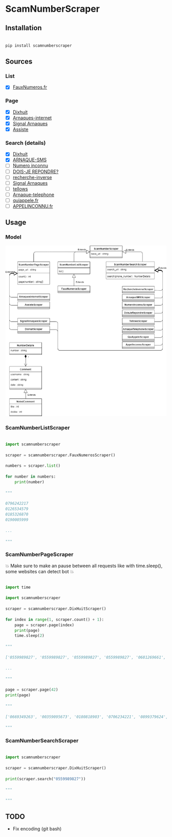 # ScamNumberScraper

## Installation

``` bash

pip install scamnumberscraper

```

## Sources

### List
-   [x] [FauxNumeros.fr](http://fauxnumeros.fr)

### Page
-   [x] [Dixhuit](http://www.dixhuit.fr)
-   [x] [Arnaques-internet](http://www.arnaques-internet.info/numero-telephone.html)
-   [x] [Signal Arnaques](https://www.signal-arnaques.com/phone-fraud)
-   [x] [Assiste](https://assiste.com/Arnaques_telephoniques/index_01.html)

### Search (details)

-   [x] [Dixhuit](http://www.dixhuit.fr)
-   [x] [ARNAQUE-SMS](https://www.arnaque-sms.com)
-   [ ] [Numero inconnu](https://www.numeroinconnu.fr)
-   [ ] [DOIS-JE REPONDRE?](https://www.doisjerepondre.fr)
-   [ ] [recherche-inverse](https://www.recherche-inverse.com)
-   [ ] [Signal Arnaques](https://www.signal-arnaques.com/phone-fraud)
-   [ ] [tellows](https://www.tellows.fr/)
-   [ ] [Arnaque-telephone](https://arnaque-telephone.com/)
-   [ ] [quiappele.fr](https://quiappele.fr/)
-   [ ] [APPELINCONNU.fr](https://appelinconnu.fr/)

## Usage

### Model

![Screenshot](scamnumberscraper.png)

### ScamNumberListScraper

``` python

import scamnumberscraper

scraper = scamnumberscraper.FauxNumerosScraper()

numbers = scraper.list()

for number in numbers:
    print(number)

"""

0796242217
0126534579
0185326870
0190005999

...

"""

```

### ScamNumberPageScraper

:boom: Make sure to make an pause between all requests like with time.sleep(), some websites can detect bot :boom:

``` python

import time

import scamnumberscraper

scraper = scamnumberscraper.DixHuitScraper()

for index in range(1, scraper.count() + 1):
    page = scraper.page(index)
    print(page)
    time.sleep(2)

"""

['0559989827', '0559989827', '0559989827', '0559989827', '0681269661', '0531483000', '0771722270', '0899566300', '0642499488', '0642499488']

...

"""

page = scraper.page(42)
print(page)

"""

['0669349263', '00359095673', '0180818903', '0706234221', '0899379624', '0805714011', '0322191813', '0495854641', '0385807285', '0141911453']

"""

```

### ScamNumberSearchScraper

``` python

import scamnumberscraper

scraper = scamnumberscraper.DixHuitScraper()

print(scraper.search("0559989827"))

"""

"""

```

## TODO

-   Fix encoding (git bash)
